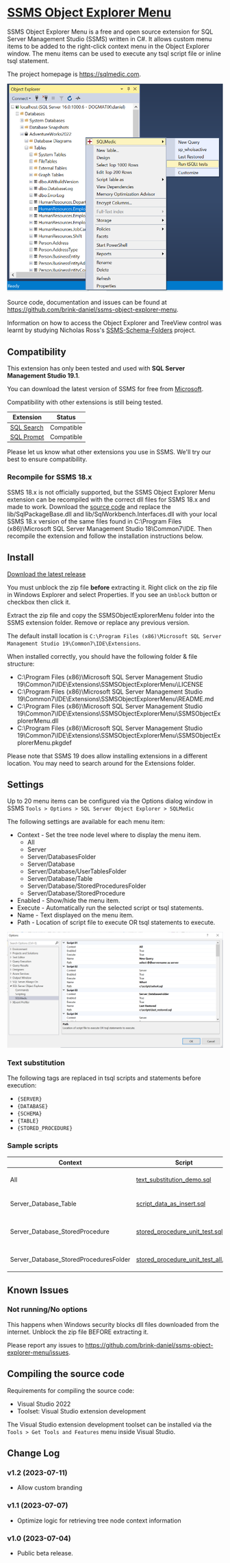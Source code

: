 # [SSMS Object Explorer Menu](https://github.com/brink-daniel/ssms-object-explorer-menu)

SSMS Object Explorer Menu is a free and open source extension for SQL Server Management Studio (SSMS) written in C#. It allows custom menu items to be added to the right-click context menu in the Object Explorer window. The menu items can be used to execute any tsql script file or inline tsql statement.

The project homepage is <https://sqlmedic.com>.

![Object Explorer](ObjectExplorer.png)

Source code, documentation and issues can be found at <https://github.com/brink-daniel/ssms-object-explorer-menu>.

Information on how to access the Object Explorer and TreeView control was learnt by studying Nicholas Ross's [SSMS-Schema-Folders](https://github.com/nicholas-ross/SSMS-Schema-Folders) project.


## Compatibility

This extension has only been tested and used with **SQL Server Management Studio 19.1**.

You can download the latest version of SSMS for free from [Microsoft](https://learn.microsoft.com/en-us/sql/ssms/download-sql-server-management-studio-ssms).

Compatibility with other extensions is still being tested. 

| Extension | Status |
|-----------|--------|
| [SQL Search](https://www.red-gate.com/products/sql-search) | Compatible |
| [SQL Prompt](https://www.red-gate.com/products/sql-prompt) | Compatible |

Please let us know what other extensions you use in SSMS. We'll try our best to ensure compatibility.

### Recompile for SSMS 18.x

SSMS 18.x is not officially supported, but the SSMS Object Explorer Menu extension can be recompiled with the correct dll files for SSMS 18.x and made to work.
Download the [source code](https://github.com/brink-daniel/ssms-object-explorer-menu) and replace the lib/SqlPackageBase.dll and lib/SqlWorkbench.Interfaces.dll with your local SSMS 18.x version of the same files found in C:\Program Files (x86)\Microsoft SQL Server Management Studio 18\Common7\IDE. Then recompile the extension and follow the installation instructions below.


## Install

[Download the latest release](https://github.com/brink-daniel/ssms-object-explorer-menu/releases)

You must unblock the zip file **before** extracting it. Right click on the zip file in Windows Explorer and select Properties. 
If you see an `Unblock` button or checkbox then click it. 

Extract the zip file and copy the SSMSObjectExplorerMenu folder into the SSMS extension folder. Remove or replace any previous version. 

The default install location is `C:\Program Files (x86)\Microsoft SQL Server Management Studio 19\Common7\IDE\Extensions`.

When installed correctly, you should have the following folder & file structure:
* C:\Program Files (x86)\Microsoft SQL Server Management Studio 19\Common7\IDE\Extensions\SSMSObjectExplorerMenu\LICENSE
* C:\Program Files (x86)\Microsoft SQL Server Management Studio 19\Common7\IDE\Extensions\SSMSObjectExplorerMenu\README.md
* C:\Program Files (x86)\Microsoft SQL Server Management Studio 19\Common7\IDE\Extensions\SSMSObjectExplorerMenu\SSMSObjectExplorerMenu.dll
* C:\Program Files (x86)\Microsoft SQL Server Management Studio 19\Common7\IDE\Extensions\SSMSObjectExplorerMenu\SSMSObjectExplorerMenu.pkgdef

Please note that SSMS 19 does allow installing extensions in a different location. You may need to search around for the Extensions folder.


## Settings

Up to 20 menu items can be configured via the Options dialog window in SSMS 
`Tools > Options > SQL Server Object Explorer > SQLMedic`

The following settings are available for each menu item:
* Context - Set the tree node level where to display the menu item.
     - All
	 - Server
	 - Server/DatabasesFolder
	 - Server/Database
	 - Server/Database/UserTablesFolder
	 - Server/Database/Table
	 - Server/Database/StoredProceduresFolder
	 - Server/Database/StoredProcedure
* Enabled - Show/hide the menu item.
* Execute - Automatically run the selected script or tsql statements.
* Name - Text displayed on the menu item.
* Path - Location of script file to execute OR tsql statements to execute.

![Options Dialog](Options.png)

### Text substitution

The following tags are replaced in tsql scripts and statements before execution:

* `{SERVER}`
* `{DATABASE}`
* `{SCHEMA}`
* `{TABLE}`
* `{STORED_PROCEDURE}`

### Sample scripts

| Context | Script | Description |
|---------|--------|-------------|
| All | [text_substitution_demo.sql](https://github.com/brink-daniel/ssms-object-explorer-menu/blob/main/scripts/text_substitution_demo.sql) | Demo of text substitution |
| Server_Database_Table | [script_data_as_insert.sql](https://github.com/brink-daniel/ssms-object-explorer-menu/blob/main/scripts/script_data_as_insert.sql) | Script data as insert statements |
| Server_Database_StoredProcedure | [stored_procedure_unit_test.sql](https://github.com/brink-daniel/ssms-object-explorer-menu/blob/main/scripts/stored_procedure_unit_test.sql) | Run tSQLt unit test for a stored procedure |
| Server_Database_StoredProceduresFolder | [stored_procedure_unit_test_all.sql](https://github.com/brink-daniel/ssms-object-explorer-menu/blob/main/scripts/stored_procedure_unit_test_all.sql) | Run all tSQLt unit tests |


## Known Issues

### Not running/No options
This happens when Windows security blocks dll files downloaded from the internet. Unblock the zip file BEFORE extracting it.

Please report any issues to <https://github.com/brink-daniel/ssms-object-explorer-menu/issues>.


## Compiling the source code

Requirements for compiling the source code:
* Visual Studio 2022
* Toolset: Visual Studio extension development

The Visual Studio extension development toolset can be installed via the `Tools > Get Tools and Features` menu inside Visual Studio.


## Change Log

### v1.2 (2023-07-11)
* Allow custom branding

### v1.1 (2023-07-07)
* Optimize logic for retrieving tree node context information

### v1.0 (2023-07-04)
* Public beta release.
